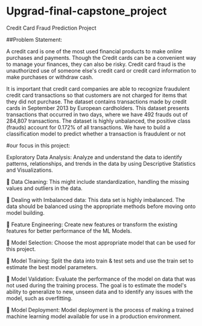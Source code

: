 # Upgrad-final-capstone_project

Credit Card Fraud Prediction Project

##Problem Statement:

A credit card is one of the most used financial products to make online purchases and
payments. Though the Credit cards can be a convenient way to manage your finances, they can
also be risky. Credit card fraud is the unauthorized use of someone else's credit card or credit
card information to make purchases or withdraw cash.

It is important that credit card companies are able to recognize fraudulent credit card
transactions so that customers are not charged for items that they did not purchase.
The dataset contains transactions made by credit cards in September 2013 by European
cardholders. This dataset presents transactions that occurred in two days, where we have 492
frauds out of 284,807 transactions. The dataset is highly unbalanced, the positive class (frauds)
account for 0.172% of all transactions.
We have to build a classification model to predict whether a transaction is fraudulent or not

#our focus in this project:

Exploratory Data Analysis: Analyze and understand the data to identify patterns,
relationships, and trends in the data by using Descriptive Statistics and Visualizations.

 Data Cleaning: This might include standardization, handling the missing values and
outliers in the data.

 Dealing with Imbalanced data: This data set is highly imbalanced. The data should be
balanced using the appropriate methods before moving onto model building.

 Feature Engineering: Create new features or transform the existing features for better
performance of the ML Models.

 Model Selection: Choose the most appropriate model that can be used for this project.

 Model Training: Split the data into train & test sets and use the train set to estimate the
best model parameters.

 Model Validation: Evaluate the performance of the model on data that was not used
during the training process. The goal is to estimate the model's ability to generalize to
new, unseen data and to identify any issues with the model, such as overfitting.

 Model Deployment: Model deployment is the process of making a trained machine
learning model available for use in a production environment.

